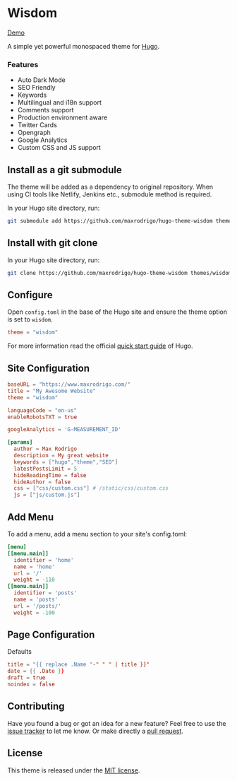 # Wisdom

[Demo](https://www.maxrodrigo.com/hugo-theme-wisdom/)

A simple yet powerful monospaced theme for [Hugo](https://gohugo.io/).

### Features

- Auto Dark Mode
- SEO Friendly
- Keywords
- Multilingual and i18n support
- Comments support
- Production environment aware
- Twitter Cards
- Opengraph
- Google Analytics
- Custom CSS and JS support

## Install as a git submodule

The theme will be added as a dependency to original repository. When using CI tools like Netlify, Jenkins etc., submodule method is required.

In your Hugo site directory, run:

```sh
git submodule add https://github.com/maxrodrigo/hugo-theme-wisdom themes/wisdom
```

## Install with git clone

In your Hugo site directory, run:

```sh
git clone https://github.com/maxrodrigo/hugo-theme-wisdom themes/wisdom
```

## Configure

Open `config.toml` in the base of the Hugo site and ensure the theme option is set to `wisdom`.

```toml
theme = "wisdom"
```

For more information read the official [quick start guide](https://gohugo.io/getting-started/quick-start/) of Hugo.

## Site Configuration

```toml
baseURL = "https://www.maxrodrigo.com/"
title = "My Awesome Website"
theme = "wisdom"

languageCode = "en-us"
enableRobotsTXT = true

googleAnalytics = 'G-MEASUREMENT_ID'

[params]
  author = Max Rodrigo
  description = My great website
  keywords = ["hugo","theme","SEO"]
  latestPostsLimit = 5
  hideReadingTime = false
  hideAuthor = false
  css = ["css/custom.css"] # /static/css/custom.css
  js = ["js/custom.js"]
```

## Add Menu

To add a menu, add a menu section to your site's config.toml:

```toml
[menu]
[[menu.main]]
  identifier = 'home'
  name = 'home'
  url = '/'
  weight = -110
[[menu.main]]
  identifier = 'posts'
  name = 'posts'
  url = '/posts/'
  weight = -100
```

## Page Configuration

Defaults

```toml
title = "{{ replace .Name "-" " " | title }}"
date = {{ .Date }}
draft = true
noindex = false
```

## Contributing

Have you found a bug or got an idea for a new feature? Feel free to use the [issue tracker](https://github.com/maxrodrigo/hugo-theme-wisdom/issues) to let me know. Or make directly a [pull request](https://github.com/maxrodrigo/hugo-theme-wisdom/pulls).

## License

This theme is released under the [MIT license](https://github.com/maxrodrigo/hugo-theme-wisdom/blob/master/LICENSE).
